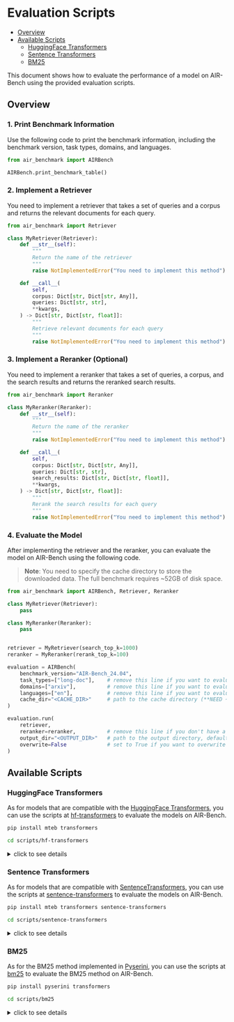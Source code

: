 # Evaluation Scripts

- [Overview](#overview)
- [Available Scripts](#available-scripts)
  - [HuggingFace Transformers](#huggingface-transformers)
  - [Sentence Transformers](#sentence-transformers)
  - [BM25](#bm25)


This document shows how to evaluate the performance of a model on AIR-Bench using the provided evaluation scripts.

## Overview

### 1. Print Benchmark Information

Use the following code to print the benchmark information, including the benchmark version, task types, domains, and languages.

```python
from air_benchmark import AIRBench

AIRBench.print_benchmark_table()
```

### 2. Implement a Retriever

You need to implement a retriever that takes a set of queries and a corpus and returns the relevant documents for each query.

```python
from air_benchmark import Retriever

class MyRetriever(Retriever):
    def __str__(self):
        """
        Return the name of the retriever
        """
        raise NotImplementedError("You need to implement this method")

    def __call__(
        self,
        corpus: Dict[str, Dict[str, Any]],
        queries: Dict[str, str],
        **kwargs,
    ) -> Dict[str, Dict[str, float]]:
        """
        Retrieve relevant documents for each query
        """
        raise NotImplementedError("You need to implement this method")
```

### 3. Implement a Reranker (Optional)

You need to implement a reranker that takes a set of queries, a corpus, and the search results and returns the reranked search results.

```python
from air_benchmark import Reranker

class MyReranker(Reranker):
    def __str__(self):
        """
        Return the name of the reranker
        """
        raise NotImplementedError("You need to implement this method")

    def __call__(
        self,
        corpus: Dict[str, Dict[str, Any]],
        queries: Dict[str, str],
        search_results: Dict[str, Dict[str, float]],
        **kwargs,
    ) -> Dict[str, Dict[str, float]]:
        """
        Rerank the search results for each query
        """
        raise NotImplementedError("You need to implement this method")
```

### 4. Evaluate the Model

After implementing the retriever and the reranker, you can evaluate the model on AIR-Bench using the following code.

> **Note**: You need to specify the cache directory to store the downloaded data. The full benchmark requires ~52GB of disk space.

```python
from air_benchmark import AIRBench, Retriever, Reranker

class MyRetriever(Retriever):
    pass

class MyReranker(Reranker):
    pass


retriever = MyRetriever(search_top_k=1000)
reranker = MyReranker(rerank_top_k=100)

evaluation = AIRBench(
    benchmark_version="AIR-Bench_24.04",
    task_types=["long-doc"],    # remove this line if you want to evaluate on all task types
    domains=["arxiv"],          # remove this line if you want to evaluate on all domains
    languages=["en"],           # remove this line if you want to evaluate on all languages
    cache_dir="<CACHE_DIR>"     # path to the cache directory (**NEED ~52GB FOR FULL BENCHMARK**)
)

evaluation.run(
    retriever,
    reranker=reranker,          # remove this line if you don't have a reranker
    output_dir="<OUTPUT_DIR>"   # path to the output directory, default is "./search_results"
    overwrite=False             # set to True if you want to overwrite the existing results
)
```

## Available Scripts

### HuggingFace Transformers

As for models that are compatible with the [HuggingFace Transformers](https://huggingface.co/docs/transformers/index), you can use the scripts at [hf-transformers](https://github.com/AIR-Bench/AIR-Bench/blob/main/scripts/hf-transformers/evaluate_hf_transformers.py) to evaluate the models on AIR-Bench.

```bash
pip install mteb transformers

cd scripts/hf-transformers
```

<details><summary>click to see details</summary>

- Run all tasks:

```bash
python evaluate_hf_transformers.py \
--output_dir ./search_results \
--encoder BAAI/bge-m3 \
--search_top_k 1000 \
--max_query_length 512 \
--max_passage_length 512 \
--batch_size 512 \
--pooling_method cls \
--normalize_embeddings True \
--reranker BAAI/bge-reranker-v2-m3 \
--rerank_top_k 100 \
--max_length_for_reranking 512 \
--batch_size_for_reranking 512 \
--use_fp16 True \
--corpus_chunk_size 50000 \     # set to 10M if you have enough memory and want to avoid multiple tqdm bars
--overwrite False
```

- Run the tasks in the specified task type, domains, and languages:

```bash
python evaluate_hf_transformers.py \
--task_types qa \
--domains finance law \
--languages en \
--output_dir ./search_results \
--encoder BAAI/bge-m3 \
--search_top_k 1000 \
--max_query_length 512 \
--max_passage_length 512 \
--batch_size 512 \
--pooling_method cls \
--normalize_embeddings True \
--reranker BAAI/bge-reranker-v2-m3 \
--rerank_top_k 100 \
--batch_size_for_reranking 512 \
--use_fp16 True \
--corpus_chunk_size 50000 \     # set to 10M if you have enough memory and want to avoid multiple tqdm bars
--overwrite False
```

</details>


### Sentence Transformers

As for models that are compatible with [SentenceTransformers](https://sbert.net/), you can use the scripts at [sentence-transformers](https://github.com/AIR-Bench/AIR-Bench/blob/main/scripts/hf-transformers/evaluate_sentence_transformers.py) to evaluate the models on AIR-Bench.

```bash
pip install mteb transformers sentence-transformers

cd scripts/sentence-transformers
```

<details><summary>click to see details</summary>

- Run all tasks:

```bash
python evaluate_sentence_transformers.py \
--output_dir ./search_results \
--encoder sentence-transformers/all-MiniLM-L6-v2 \
--search_top_k 1000 \
--max_query_length 512 \
--max_passage_length 512 \
--batch_size 512 \
--normalize_embeddings True \
--reranker BAAI/bge-reranker-base \
--rerank_top_k 100 \
--batch_size_for_reranking 512 \
--corpus_chunk_size 50000 \     # set to 10M if you have enough memory and want to avoid multiple tqdm bars
--overwrite False
```

- Run the tasks in the specified task type, domains, and languages:

```bash
python evaluate_sentence_transformers.py \
--task_types qa \
--domains finance law \
--languages en \
--output_dir ./search_results \
--encoder sentence-transformers/all-MiniLM-L6-v2 \
--search_top_k 1000 \
--max_query_length 512 \
--max_passage_length 512 \
--batch_size 512 \
--normalize_embeddings True \
--reranker BAAI/bge-reranker-base \
--rerank_top_k 100 \
--batch_size_for_reranking 512 \
--corpus_chunk_size 50000 \     # set to 10M if you have enough memory and want to avoid multiple tqdm bars
--overwrite False
```

</details>


### BM25

As for the BM25 method implemented in [Pyserini](https://github.com/castorini/pyserini), you can use the scripts at [bm25](https://github.com/AIR-Bench/AIR-Bench/blob/main/scripts/bm25/evaluate_bm25.py) to evaluate the BM25 method on AIR-Bench.

```bash
pip install pyserini transformers

cd scripts/bm25
```

<details><summary>click to see details</summary>

- Run all tasks:

```bash
python evaluate_bm25.py \
--output_dir ./search_results \
--bm25_tmp_dir ./bm25_tmp_dir \
--remove_bm25_tmp_dir True \
--overwrite False
```

- Run the tasks in the specified task type, domains, and languages:

```bash
python evaluate_bm25.py \
--task_types qa \
--domains finance law \
--languages en \
--output_dir ./search_results \
--bm25_tmp_dir ./bm25_tmp_dir \
--remove_bm25_tmp_dir True \
--overwrite False
```

</details>

